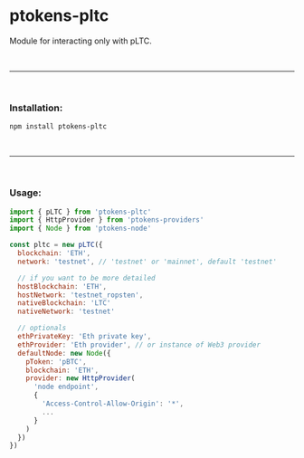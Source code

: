 # ptokens-pltc

Module for interacting only with pLTC.

&nbsp;

***

&nbsp;

### Installation:

```
npm install ptokens-pltc
```

&nbsp;

***

&nbsp;

### Usage:

```js
import { pLTC } from 'ptokens-pltc'
import { HttpProvider } from 'ptokens-providers' 
import { Node } from 'ptokens-node'

const pltc = new pLTC({
  blockchain: 'ETH',
  network: 'testnet', // 'testnet' or 'mainnet', default 'testnet'

  // if you want to be more detailed
  hostBlockchain: 'ETH',
  hostNetwork: 'testnet_ropsten',
  nativeBlockchain: 'LTC'
  nativeNetwork: 'testnet'

  // optionals
  ethPrivateKey: 'Eth private key',
  ethProvider: 'Eth provider', // or instance of Web3 provider
  defaultNode: new Node({
    pToken: 'pBTC',
    blockchain: 'ETH',
    provider: new HttpProvider(
      'node endpoint',
      {
        'Access-Control-Allow-Origin': '*',
        ...
      }
    )
  })
})